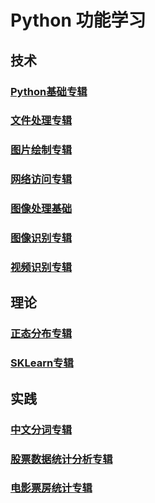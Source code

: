 # Python 功能学习

## 技术

### [Python基础专辑](RM_BASE.md)

### [文件处理专辑](RM_FILE.md)

### [图片绘制专辑](RM_DRAW.md)

### [网络访问专辑](RM_NET.md)

### [图像处理基础](RM_CV_BASE.md)

### [图像识别专辑](RM_CV_IMG.md)

### [视频识别专辑](RM_CV_VIDEO.md)

## 理论

### [正态分布专辑](RM_NORMAL.md)

### [SKLearn专辑](RM_SK.md)

## 实践

### [中文分词专辑](RM_WORDS.md)

### [股票数据统计分析专辑](RM_STOCK.md)

### [电影票房统计专辑](RM_FILM.md)


